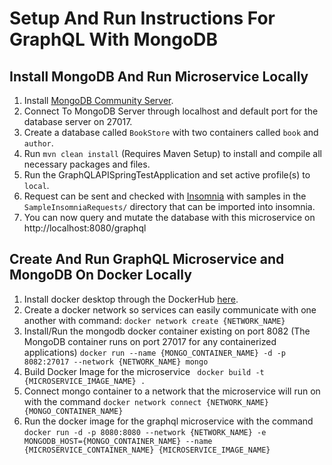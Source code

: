 # Setup And Run Instructions For GraphQL With MongoDB

## Install MongoDB And Run Microservice Locally
1. Install [MongoDB Community Server](https://www.mongodb.com/try/download/community).
2. Connect To MongoDB Server through localhost and default port for the database server on 27017.
3. Create a database called `BookStore` with two containers called `book` and `author`.
4. Run `mvn clean install` (Requires Maven Setup) to install and compile all necessary packages and files.
5. Run the GraphQLAPISpringTestApplication and set active profile(s) to `local`.
6. Request can be sent and checked with [Insomnia](https://insomnia.rest/) with samples in the `SampleInsomniaRequests/` directory that can be imported into insomnia.
7. You can now query and mutate the database with this microservice on http://localhost:8080/graphql



## Create And Run GraphQL Microservice and MongoDB On Docker Locally
1. Install docker desktop through the DockerHub [here](https://www.docker.com/products/docker-desktop/).
2. Create a docker network so services can easily communicate with one another with command: `docker network create {NETWORK_NAME}`
3. Install/Run the mongodb docker container existing on port 8082 (The MongoDB container runs on port 27017 for any containerized applications)
   `docker run --name {MONGO_CONTAINER_NAME} -d -p 8082:27017 --network {NETWORK_NAME} mongo`
4. Build Docker Image for the microservice ` docker build -t {MICROSERVICE_IMAGE_NAME} .`
5. Connect mongo container to a  network that the microservice will run on with the command `docker network connect {NETWORK_NAME} {MONGO_CONTAINER_NAME}`
6. Run the docker image for the graphql microservice with the command `docker run -d -p 8080:8080 --network {NETWORK_NAME} -e MONGODB_HOST={MONGO_CONTAINER_NAME} --name {MICROSERVICE_CONTAINER_NAME} {MICROSERVICE_IMAGE_NAME}`
